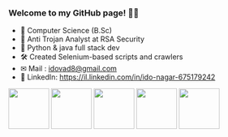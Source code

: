 ### Welcome to my GitHub page! 🧏‍♂️
- 📜 Computer Science (B.Sc)
- 👾 Anti Trojan Analyst at RSA Security
- 🧩 Python & java full stack dev
- 🛠 Created Selenium-based scripts and crawlers
- ✉ Mail : idovad8@gmail.com
- 📕 LinkedIn: https://il.linkedin.com/in/ido-nagar-675179242

<p float="left">
<img src="https://edent.github.io/SuperTinyIcons/images/svg/java.svg" width="80" >
<img src="https://edent.github.io/SuperTinyIcons/images/svg/python.svg" width="80" >
<img src="https://edent.github.io/SuperTinyIcons/images/svg/android.svg" width="80" >
<img src="https://user-images.githubusercontent.com/111297694/206740319-155f8a6c-cfb1-446e-b63a-53aa81fd3617.png" width="80" >
<img src="https://user-images.githubusercontent.com/111297694/206740073-84cdc734-9b6b-4445-946e-e96bfd4a9181.png" width="80" >
</p>


